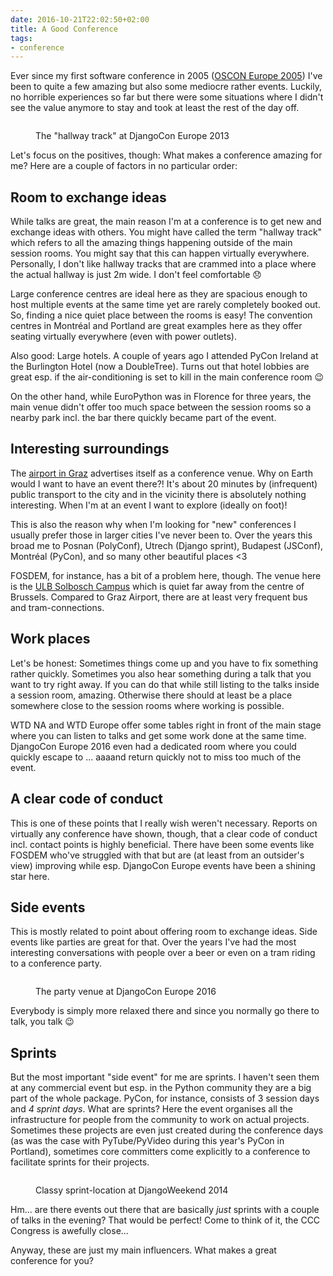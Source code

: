 ```yaml
---
date: 2016-10-21T22:02:50+02:00
title: A Good Conference
tags:
- conference
---
```


Ever since my first software conference in 2005
([OSCON Europe 2005](http://conferences.oreillynet.com/eurooscon/)) I've been to
quite a few amazing but also some mediocre rather events. Luckily, no horrible
experiences so far but there were some situations where I didn't see the value
anymore to stay and took at least the rest of the day off.

<figure>
<img src="/media/2016/hallwaytrack.jpg" alt="" />
<figcaption><p>The "hallway track" at DjangoCon Europe 2013</p></figcaption>
</figure>

Let's focus on the positives, though: What makes a conference amazing for me?
Here are a couple of factors in no particular order:


## Room to exchange ideas

While talks are great, the main reason I'm at a conference is to get new and
exchange ideas with others. You might have called the term "hallway track" which
refers to all the amazing things happening outside of the main session
rooms. You might say that this can happen virtually everywhere. Personally, I
don't like hallway tracks that are crammed into a place where the actual hallway
is just 2m wide. I don't feel comfortable 😞

Large conference centres are ideal here as they are spacious enough to host
multiple events at the same time yet are rarely completely booked out. So,
finding a nice quiet place between the rooms is easy! The convention centres in
Montréal and Portland are great examples here as they offer seating virtually
everywhere (even with power outlets).

Also good: Large hotels. A couple of years ago I attended PyCon Ireland at the
Burlington Hotel (now a DoubleTree). Turns out that hotel lobbies are great
esp. if the air-conditioning is set to kill in the main conference room 😉

On the other hand, while EuroPython was in Florence for three years, the main
venue didn't offer too much space between the session rooms so a nearby park
incl. the bar there quickly became part of the event.


## Interesting surroundings

The [airport in Graz](http://www.flughafen-graz.at/en/home.html) advertises
itself as a conference venue. Why on Earth would I want to have an event there?!
It's about 20 minutes by (infrequent) public transport to the city and in the
vicinity there is absolutely nothing interesting. When I'm at an event I want to
explore (ideally on foot)!

This is also the reason why when I'm looking for "new" conferences I usually
prefer those in larger cities I've never been to. Over the years this broad me
to Posnan (PolyConf), Utrech (Django sprint), Budapest (JSConf), Montréal
(PyCon), and so many other beautiful places <3

FOSDEM, for instance, has a bit of a problem here, though. The venue here is
the [ULB Solbosch Campus](https://fosdem.org/2017/practical/transportation/)
which is quiet far away from the centre of Brussels. Compared to Graz Airport,
there are at least very frequent bus and tram-connections.


## Work places

Let's be honest: Sometimes things come up and you have to fix something rather
quickly. Sometimes you also hear something during a talk that you want to try
right away. If you can do that while still listing to the talks inside a session
room, amazing. Otherwise there should at least be a place somewhere close to the
session rooms where working is possible.

WTD NA and WTD Europe offer some tables right in front of the main stage
where you can listen to talks and get some work done at the same time. DjangoCon
Europe 2016 even had a dedicated room where you could quickly escape to
... aaaand return quickly not to miss too much of the event.


## A clear code of conduct

This is one of these points that I really wish weren't necessary. Reports on
virtually any conference have shown, though, that a clear code of conduct
incl. contact points is highly beneficial. There have been some events like
FOSDEM who've struggled with that but are (at least from an outsider's view)
improving while esp. DjangoCon Europe events have been a shining star here.


## Side events

This is mostly related to point about offering room to exchange ideas. Side
events like parties are great for that. Over the years I've had the most
interesting conversations with people over a beer or even on a tram riding to a
conference party.

<figure>
<img src="/media/2016/djangoconeu-party.jpg" alt="" />
<figcaption><p>The party venue at DjangoCon Europe 2016</p></figcaption>
</figure>

Everybody is simply more relaxed there and since you normally go there to talk,
you talk 😉


## Sprints

But the most important "side event" for me are sprints. I haven't seen them at
any commercial event but esp. in the Python community they are a big part of the
whole package. PyCon, for instance, consists of 3 session days and *4 sprint
days*. What are sprints? Here the event organises all the infrastructure for
people from the community to work on actual projects. Sometimes these projects
are even just created during the conference days (as was the case with
PyTube/PyVideo during this year's PyCon in Portland), sometimes core committers
come explicitly to a conference to facilitate sprints for their projects.

<figure>
<img src="/media/2016/classy-sprint-location.jpg" alt="" />
<figcaption><p>Classy sprint-location at DjangoWeekend 2014</p></figcaption>
</figure>

Hm... are there events out there that are basically *just* sprints with a couple
of talks in the evening? That would be perfect! Come to think of it, the CCC
Congress is awefully close...

Anyway, these are just my main influencers. What makes a great conference for
you?
